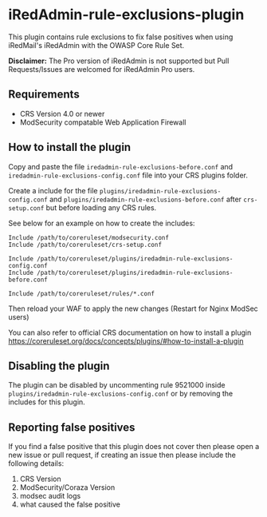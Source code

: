 # iRedAdmin-rule-exclusions-plugin
This plugin contains rule exclusions to fix false positives when using iRedMail's iRedAdmin with the OWASP Core Rule Set.

**Disclaimer:** The Pro version of iRedAdmin is not supported but Pull Requests/Issues are welcomed for iRedAdmin Pro users.

## Requirements
- CRS Version 4.0 or newer
- ModSecurity compatable Web Application Firewall

## How to install the plugin
Copy and paste the file ``iredadmin-rule-exclusions-before.conf`` and ``iredadmin-rule-exclusions-config.conf`` file into your CRS plugins folder.

Create a include for the file ``plugins/iredadmin-rule-exclusions-config.conf`` and ``plugins/iredadmin-rule-exclusions-before.conf`` after ``crs-setup.conf`` but before loading any CRS rules.

See below for an example on how to create the includes:
```
Include /path/to/coreruleset/modsecurity.conf
Include /path/to/coreruleset/crs-setup.conf

Include /path/to/coreruleset/plugins/iredadmin-rule-exclusions-config.conf
Include /path/to/coreruleset/plugins/iredadmin-rule-exclusions-before.conf

Include /path/to/coreruleset/rules/*.conf
```

Then reload your WAF to apply the new changes (Restart for Nginx ModSec users)

You can also refer to official CRS documentation on how to install a plugin https://coreruleset.org/docs/concepts/plugins/#how-to-install-a-plugin

## Disabling the plugin
The plugin can be disabled by uncommenting rule 9521000 inside ``plugins/iredadmin-rule-exclusions-config.conf`` or by removing the includes for this plugin.

## Reporting false positives
If you find a false positive that this plugin does not cover then please open a new issue or pull request, if creating an issue then please include the following details:

1. CRS Version
2. ModSecurity/Coraza Version
3. modsec audit logs
4. what caused the false positive

